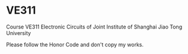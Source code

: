 # VE311
Course VE311 Electronic Circuits of Joint Institute of Shanghai Jiao Tong University

Please follow the Honor Code and don't copy my works.

